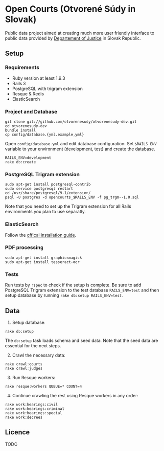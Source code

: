 # Open Courts (Otvorené Súdy in Slovak)

Public data project aimed at creating much more user friendly interface to public data provided by [Departement of Justice](http://justice.gov.sk) in Slovak Republic.

## Setup
### Requirements
* Ruby version at least 1.9.3
* Rails 3
* PostgreSQL with trigram extension
* Resque & Redis
* ElasticSearch

### Project and Database
```
git clone git://github.com/otvorenesudy/otvorenesudy-dev.git
cd otvorenesudy-dev
bundle install
cp config/database.{yml.example,yml}
```
Open `config/database.yml` and edit database configuration.
Set `$RAILS_ENV` variable to your environment (development, test) and create the database.
```
RAILS_ENV=development
rake db:create
```

### PostgreSQL Trigram extension
```
sudo apt-get install postgresql-contrib
sudo service postgresql restart
cd /usr/share/postgresql/9.1/extension/
psql -U postgres -d opencourts_$RAILS_ENV -f pg_trgm--1.0.sql
```
Note that you need to set up the Trigram extension for all Rails environments you plan to use separatly.

### ElasticSearch
Follow the [offical installation guide](https://github.com/elasticsearch/elasticsearch).

### PDF processing
```
sudo apt-get install graphicsmagick
sudo apt-get install tesseract-ocr
```

### Tests
Run tests by `rspec` to check if the setup is complete.
Be sure to add PostgreSQL Trigram extension to the test database `RAILS_ENV=test` and then setup database by running `rake db:setup RAILS_ENV=test`.

## Data
1. Setup database:
```
rake db:setup
```
The `db:setup` task loads schema and seed data. Note that the seed data are essential for the next steps.

2. Crawl the necessary data:
```
rake crawl:courts
rake crawl:judges
```

3. Run Resque workers:
```
rake resque:workers QUEUE=* COUNT=4
```

4. Continue crawling the rest using Resque workers in any order:
```
rake work:hearings:civil
rake work:hearings:criminal
rake work:hearings:special
rake work:decrees
```

## Licence
TODO

